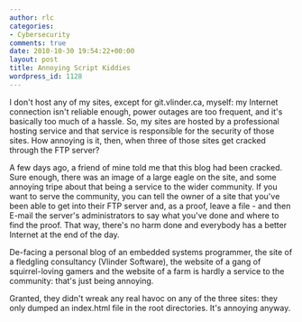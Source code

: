 ```yaml
---
author: rlc
categories:
- Cybersecurity
comments: true
date: 2010-10-30 19:54:22+00:00
layout: post
title: Annoying Script Kiddies
wordpress_id: 1128
---
```


I don't host any of my sites, except for git.vlinder.ca, myself: my Internet connection isn't reliable enough, power outages are too frequent, and it's basically too much of a hassle. So, my sites are hosted by a professional hosting service and that service is responsible for the security of those sites. How annoying is it, then, when three of those sites get cracked through the FTP server?

<!--more-->

A few days ago, a friend of mine told me that this blog had been cracked. Sure enough, there was an image of a large eagle on the site, and some annoying tripe about that being a service to the wider community. If you want to serve the community, you can tell the owner of a site that you've been able to get into their FTP server and, as a proof, leave a file - and then E-mail the server's administrators to say what you've done and where to find the proof. That way, there's no harm done and everybody has a better Internet at the end of the day.

De-facing a personal blog of an embedded systems programmer, the site of a fledgling consultancy (Vlinder Software), the website of a gang of squirrel-loving gamers and the website of a farm is hardly a service to the community: that's just being annoying.

Granted, they didn't wreak any real havoc on any of the three sites: they only dumped an index.html file in the root directories. It's annoying anyway.